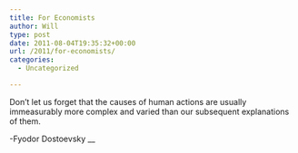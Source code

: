 ```yaml
---
title: For Economists
author: Will
type: post
date: 2011-08-04T19:35:32+00:00
url: /2011/for-economists/
categories:
  - Uncategorized

---
```

Don’t let us forget that the causes of human actions are usually immeasurably more complex and varied than our subsequent explanations of them.

-Fyodor Dostoevsky __
